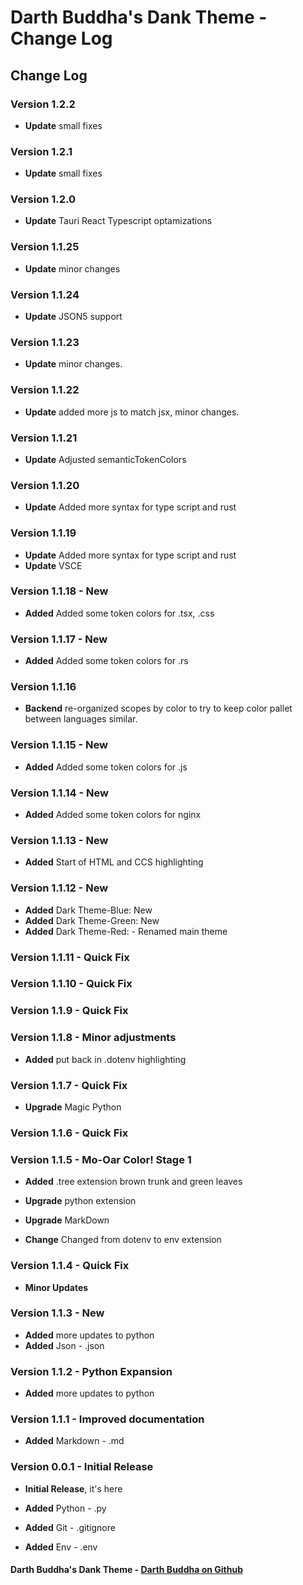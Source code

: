 # Darth Buddha's Dank Theme - Change Log

## Change Log

### **Version 1.2.2**

- **Update** small fixes

### **Version 1.2.1**

- **Update** small fixes

### **Version 1.2.0**

- **Update** Tauri React Typescript optamizations

### **Version 1.1.25**

- **Update** minor changes

### **Version 1.1.24**

- **Update** JSON5 support

### **Version 1.1.23**

- **Update** minor changes.

### **Version 1.1.22**

- **Update** added more js to match jsx, minor changes.

### **Version 1.1.21**

- **Update** Adjusted semanticTokenColors

### **Version 1.1.20**

- **Update** Added more syntax for type script and rust

### **Version 1.1.19**

- **Update** Added more syntax for type script and rust
- **Update** VSCE

### **Version 1.1.18** - **New**

- **Added** Added some token colors for .tsx, .css

### **Version 1.1.17** - **New**

- **Added** Added some token colors for .rs

### **Version 1.1.16**

- **Backend** re-organized scopes by color to try to keep color pallet between languages similar.

### **Version 1.1.15** - **New**

- **Added** Added some token colors for .js

### **Version 1.1.14** - **New**

- **Added** Added some token colors for nginx

### **Version 1.1.13** - **New**

- **Added** Start of HTML and CCS highlighting

### **Version 1.1.12** - **New**

- **Added** Dark Theme-Blue: New
- **Added** Dark Theme-Green: New
- **Added** Dark Theme-Red: - Renamed main theme

### **Version 1.1.11** - **Quick Fix**

### **Version 1.1.10** - **Quick Fix**

### **Version 1.1.9** - **Quick Fix**

### **Version 1.1.8** - **Minor adjustments**

- **Added** put back in .dotenv highlighting

### **Version 1.1.7** - **Quick Fix**

- **Upgrade** Magic Python

### **Version 1.1.6** - **Quick Fix**

### **Version 1.1.5** - **Mo-Oar Color! Stage 1**

- **Added** .tree extension brown trunk and green leaves

- **Upgrade** python extension
- **Upgrade** MarkDown

- **Change** Changed from dotenv to env extension

### **Version 1.1.4** - **Quick Fix**

- **Minor Updates**

### **Version 1.1.3** - **New**

- **Added** more updates to python
- **Added** Json - .json

### **Version 1.1.2** - **Python Expansion**

- **Added** more updates to python

### **Version 1.1.1** - **Improved documentation**

- **Added** Markdown - .md

### **Version 0.0.1** - **Initial Release**

- **Initial Release**, it's here

- **Added** Python - .py
- **Added** Git - .gitignore
- **Added** Env - .env

#### Darth Buddha's Dank Theme - [Darth Buddha on Github](https://github.com/DarthBuddha)
